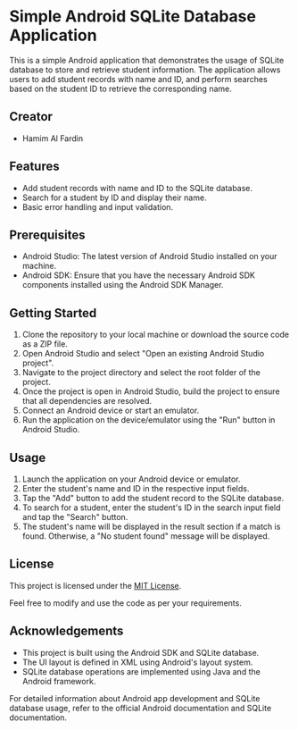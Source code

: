 # Simple Android SQLite Database Application

This is a simple Android application that demonstrates the usage of SQLite database to store and retrieve student information. The application allows users to add student records with name and ID, and perform searches based on the student ID to retrieve the corresponding name.

## Creator
- Hamim Al Fardin

## Features

- Add student records with name and ID to the SQLite database.
- Search for a student by ID and display their name.
- Basic error handling and input validation.

## Prerequisites

- Android Studio: The latest version of Android Studio installed on your machine.
- Android SDK: Ensure that you have the necessary Android SDK components installed using the Android SDK Manager.

## Getting Started

1. Clone the repository to your local machine or download the source code as a ZIP file.
2. Open Android Studio and select "Open an existing Android Studio project".
3. Navigate to the project directory and select the root folder of the project.
4. Once the project is open in Android Studio, build the project to ensure that all dependencies are resolved.
5. Connect an Android device or start an emulator.
6. Run the application on the device/emulator using the "Run" button in Android Studio.

## Usage

1. Launch the application on your Android device or emulator.
2. Enter the student's name and ID in the respective input fields.
3. Tap the "Add" button to add the student record to the SQLite database.
4. To search for a student, enter the student's ID in the search input field and tap the "Search" button.
5. The student's name will be displayed in the result section if a match is found. Otherwise, a "No student found" message will be displayed.

## License

This project is licensed under the [MIT License](LICENSE).

Feel free to modify and use the code as per your requirements.

## Acknowledgements

- This project is built using the Android SDK and SQLite database.
- The UI layout is defined in XML using Android's layout system.
- SQLite database operations are implemented using Java and the Android framework.

For detailed information about Android app development and SQLite database usage, refer to the official Android documentation and SQLite documentation.

